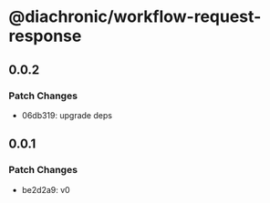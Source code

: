 # @diachronic/workflow-request-response

## 0.0.2

### Patch Changes

- 06db319: upgrade deps

## 0.0.1

### Patch Changes

- be2d2a9: v0
